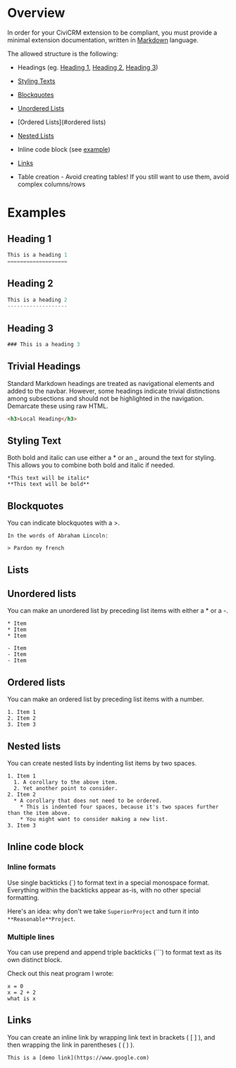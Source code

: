 Overview
========

In order for your CiviCRM extension to be compliant, you must provide a minimal extension documentation, written in [Markdown](https://guides.github.com/features/mastering-markdown/) language.

The allowed structure is the following:

* Headings (eg. [Heading 1](#heading-1), [Heading 2](#heading-2), [Heading 3](#heading-3))

* [Styling Texts](#styling-text)

* [Blockquotes](#blockquotes)

* [Unordered Lists](#unordered-lists)

* [Ordered Lists](#ordered lists)

* [Nested Lists](#nested-lists)

* Inline code block (see [example](#code-inline))

* [Links](#links)

* Table creation - Avoid creating tables! If you still want to use them, avoid complex columns/rows

Examples
========

Heading 1
---------
````javascript
This is a heading 1
===================
````

Heading 2
---------
````javascript
This is a heading 2
-------------------
````

Heading 3
---------

````javascript
### This is a heading 3

````

Trivial Headings
----------------

Standard Markdown headings are treated as navigational elements and added to
the navbar. However, some headings indicate trivial distinctions among
subsections and should not be highlighted in the navigation. Demarcate these
using raw HTML.

```html
<h3>Local Heading</h3>
```


Styling Text
------------

Both bold and italic can use either a * or an _ around the text for styling. This allows you to combine both bold and italic if needed.


````
*This text will be italic*
**This text will be bold**
````

Blockquotes
-----------

You can indicate blockquotes with a >.

````
In the words of Abraham Lincoln:

> Pardon my french
````

Lists
-----

Unordered lists
---------------

You can make an unordered list by preceding list items with either a * or a -.

````
* Item
* Item
* Item

- Item
- Item
- Item
````

Ordered lists
-------------

You can make an ordered list by preceding list items with a number.

````
1. Item 1
2. Item 2
3. Item 3
````


Nested lists
------------

You can create nested lists by indenting list items by two spaces.

````
1. Item 1
  1. A corollary to the above item.
  2. Yet another point to consider.
2. Item 2
  * A corollary that does not need to be ordered.
    * This is indented four spaces, because it's two spaces further than the item above.
    * You might want to consider making a new list.
3. Item 3
````



Inline code block
-----------------

### Inline formats

Use single backticks (`) to format text in a special monospace format. Everything within the backticks appear as-is, with no other special formatting.

Here's an idea: why don't we take `SuperiorProject` and turn it into `**Reasonable**Project`.

### Multiple lines

You can use prepend and append triple backticks (```) to format text as its own distinct block.

Check out this neat program I wrote:

```
x = 0
x = 2 + 2
what is x
```

Links
-----

You can create an inline link by wrapping link text in brackets ( [ ] ), and then wrapping the link in parentheses ( ( ) ). 

````
This is a [demo link](https://www.google.com)
````